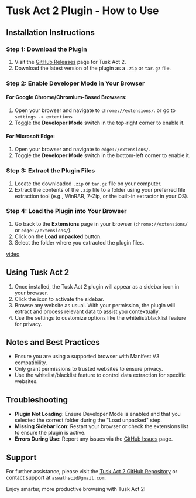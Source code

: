 # Tusk Act 2 Plugin - How to Use

## Installation Instructions

### Step 1: Download the Plugin
1. Visit the [GitHub Releases](https://github.com/bitspaceorg/trusted-utility-for-statutory-knowledge-act-ii/releases) page for Tusk Act 2.
2. Download the latest version of the plugin as a `.zip` or `tar.gz` file.

### Step 2: Enable Developer Mode in Your Browser
#### For Google Chrome/Chromium-Based Browsers:
1. Open your browser and navigate to `chrome://extensions/`. or go to `settings -> extentions`
2. Toggle the **Developer Mode** switch in the top-right corner to enable it.

#### For Microsoft Edge:
1. Open your browser and navigate to `edge://extensions/`.
2. Toggle the **Developer Mode** switch in the bottom-left corner to enable it.

### Step 3: Extract the Plugin Files
1. Locate the downloaded `.zip` or `tar.gz` file on your computer.
2. Extract the contents of the `.zip` file to a folder using your preferred file extraction tool (e.g., WinRAR, 7-Zip, or the built-in extractor in your OS).

### Step 4: Load the Plugin into Your Browser
1. Go back to the **Extensions** page in your browser (`chrome://extensions/` or `edge://extensions/`).
2. Click on the **Load unpacked** button.
3. Select the folder where you extracted the plugin files.

[video](https://github.com/user-attachments/assets/f119fa29-cc13-4554-a08b-b28d533c81a9)


## Using Tusk Act 2

1. Once installed, the Tusk Act 2 plugin will appear as a sidebar icon in your browser.
2. Click the icon to activate the sidebar.
3. Browse any website as usual. With your permission, the plugin will extract and process relevant data to assist you contextually.
4. Use the settings to customize options like the whitelist/blacklist feature for privacy.

## Notes and Best Practices
- Ensure you are using a supported browser with Manifest V3 compatibility.
- Only grant permissions to trusted websites to ensure privacy.
- Use the whitelist/blacklist feature to control data extraction for specific websites.

## Troubleshooting
- **Plugin Not Loading**: Ensure Developer Mode is enabled and that you selected the correct folder during the "Load unpacked" step.
- **Missing Sidebar Icon**: Restart your browser or check the extensions list to ensure the plugin is active.
- **Errors During Use**: Report any issues via the [GitHub Issues](https://github.com/bitspaceorg/trusted-utility-for-statutory-knowledge-act-ii/issues) page.

## Support
For further assistance, please visit the [Tusk Act 2 GitHub Repository](https://github.com/bitspaceorg/trusted-utility-for-statutory-knowledge-act-ii) or contact support at `aswathscid@gmail.com`.

Enjoy smarter, more productive browsing with Tusk Act 2!
